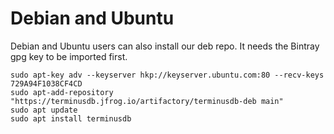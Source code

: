 # Debian and Ubuntu

Debian and Ubuntu users can also install our deb repo. It needs the Bintray gpg key to be
imported first.

```
sudo apt-key adv --keyserver hkp://keyserver.ubuntu.com:80 --recv-keys 729A94F1038CF4CD
sudo apt-add-repository "https://terminusdb.jfrog.io/artifactory/terminusdb-deb main"
sudo apt update
sudo apt install terminusdb
```
